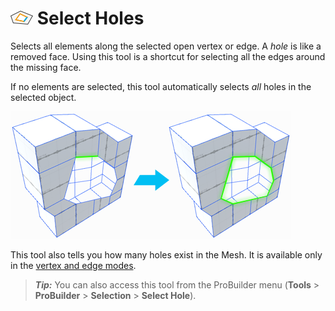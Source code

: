 # ![Select Hole icon](images/icons/Selection_SelectHole.png) Select Holes

Selects all elements along the selected open vertex or edge. A *hole* is like a removed face. Using this tool is a shortcut for selecting all the edges around the missing face. 

If no elements are selected, this tool automatically selects *all* holes in the selected object. 

![Start with one edge selected, grow selection around hole](images/Example_SelectHole.png)

This tool also tells you how many holes exist in the Mesh. It is available only in the [vertex and edge modes](modes.md).

> ***Tip:*** You can also access this tool from the ProBuilder menu (**Tools** > **ProBuilder** > **Selection** > **Select Hole**).

